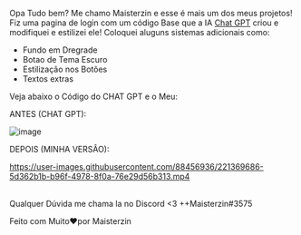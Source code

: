 Opa Tudo bem? Me chamo Maisterzin e esse é mais um dos meus projetos! Fiz uma pagina de login com um código Base que a IA <a href="https://openai.com/blog/chatgpt/">Chat GPT</a> criou e modifiquei e estilizei ele! Coloquei aluguns sistemas adicionais como:
- Fundo em Dregrade
- Botao de Tema Escuro
- Estilização nos Botões
- Textos extras

Veja abaixo o Código do CHAT GPT e o Meu:

ANTES (CHAT GPT):

![image](https://user-images.githubusercontent.com/88456936/221369625-443d433e-b6a2-4c8e-bde1-cb20a1be7337.png)

DEPOIS (MINHA VERSÂO):

https://user-images.githubusercontent.com/88456936/221369686-5d362b1b-b96f-4978-8f0a-76e29d56b313.mp4

<br>
Qualquer Dúvida me chama la no Discord <3 ++Maisterzin#3575

Feito com Muito❤️por Maisterzin
